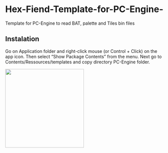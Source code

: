# Hex-Fiend-Template-for-PC-Engine-
 Template for PC-Engine to read BAT, palette and Tiles bin files

## Instalation

Go on Application folder and right-click mouse (or Control + Click) on the app icon. Then select “Show Package Contents” from the menu. 
Next go to Contents/Ressources/templates and copy directory PC-Engine folder. 

<img src="[https://your-image-url.type](https://github.com/beddy70/Hex-Fiend-Template-for-PC-Engine-/blob/main/images/tempalte_folder.png)" width="250" >
